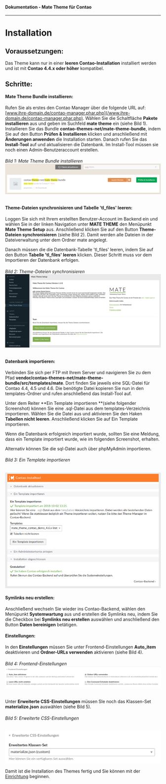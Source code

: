 #### Dokumentation - Mate Theme für Contao

---

# Installation

## Voraussetzungen:

Das Theme kann nur in einer **leeren Contao-Installation** installiert werden und ist mit **Contao 4.4.x oder höher** kompatibel.

## Schritte:

#### **Mate Theme Bundle installieren:**

Rufen Sie als erstes den Contao Manager über die folgende URL auf: [www.ihre-domain.de/contao-manager.phar.php](/www.ihre-domain.de/contao-manager.phar.php). Wählen Sie die Schaltfläche **Pakete installieren** aus und geben im Suchfeld **mate theme** ein \(siehe Bild 1\). Installieren Sie das Bundle **contao-themes-net/mate-theme-bundle**, indem Sie auf den Button **Prüfen & Installieren** klicken und anschließend mit **Änderungen anwenden** die Installation starten. Danach rufen Sie das **Install-Tool** auf und aktualisieren die Datenbank. Im Install-Tool müssen sie noch einen Admin-Benutzeraccount erstellen.

###### Bild 1: Mate Theme Bundle installieren ![](/mate-theme/images/bundle-installieren.png)

#### **Theme-Dateien synchronisieren und Tabelle 'tl\_files' leeren:**

Loggen Sie sich mit Ihrem erstellten Benutzer-Account im Backend ein und wählen Sie in der linken Navigation unter **MATE THEME** den Menüpunkt **Mate Theme Setup** aus. Anschließend klicken Sie auf den Button **Theme-Dateien synchronisieren** \(siehe Bild 2\). Damit werden alle Dateien in der Dateiverwaltung unter dem Ordner mate angelegt.

Danach müssen die die Datenbank-Tabelle 'tl\_files' leeren, indem Sie auf den Button **Tabelle 'tl\_files' leeren** klicken. Dieser Schritt muss vor dem Importieren der Datenbank erfolgen.

###### Bild 2: Theme-Dateien synchronisieren![](/mate-theme/images/dateien-synchronisieren.png)

#### **Datenbank importieren:**

Verbinden Sie sich per FTP mit Ihrem Server und navigieren Sie zu dem Pfad **vendor/contao-themes-net/mate-theme-bundle/src/templates/mate**. Dort finden Sie jeweils eine SQL-Datei für Contao 4.4, 4.5 und 4.6. Die benötigte Datei kopieren Sie nun in den templates-Ordner und rufen anschließend das Install-Tool auf.

Unter dem Reiter **Ein Template importieren **\(siehe folgender Screenshot\) können Sie eine .sql-Datei aus dem templates-Verzeichnis importieren. Wählen Sie die Datei aus und aktivieren Sie den Haken **Tabellen nicht leeren**. Anschließend klicken Sie auf Ein Template importieren.

Wenn die Datenbank erfolgreich importiert wurde, sollten Sie eine Meldung, dass ein Template importiert wurde, wie im folgenden Screenshot, erhalten.

Alternativ können Sie die sql-Datei auch über phpMyAdmin importieren.

###### Bild 3: Ein Template importieren

![](/mate-theme/images/template_importieren.png)

#### **Symlinks neu erstellen:**

Anschließend wechseln Sie wieder ins Contao-Backend, wählen den Menüpunkt **Systemwartung** aus und erstellen die Symlinks neu, indem Sie die Checkbox bei **Symlinks neu erstellen** auswählen und anschließend den Button **Daten bereinigen** betätigen.

#### Einstellungen:

In den **Einstellungen** müssen Sie unter Frontend-Einstellungen **Auto\_item** deaktivieren und **Ordner-URLs verwenden** aktivieren \(siehe Bild 4\).

###### Bild 4: Frontend-Einstellungen![](/mate-theme/images/einstellungen.png)

Unter **Erweiterte CSS-Einstellungen** müssen SIe noch das Klassen-Set **materialize.json** auswählen \(siehe Bild 5\).

###### Bild 5: Erweiterte CSS-Einstellungen

![](/mate-theme/images/advanced_classes_einstellungen.png)

Damit ist die Installation des Themes fertig und Sie können mit der [Einrichtung](/mate-theme/einrichtung.md) beginnen.

